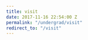 ```yaml
---
title: visit
date: 2017-11-16 22:54:00 Z
permalink: "/undergrad/visit"
redirect_to: "/visit"
---
```



